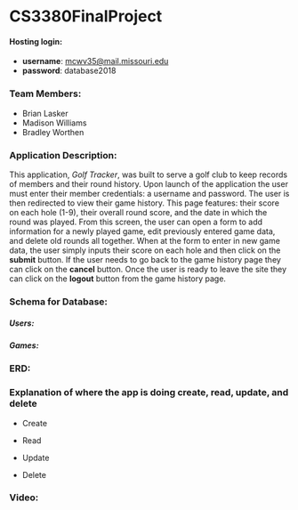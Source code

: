 # CS3380FinalProject

#### Hosting login:
* **username**: mcwv35@mail.missouri.edu
* **password**: database2018


### Team Members: 
* Brian Lasker
* Madison Williams
* Bradley Worthen

### Application Description: 
This application, *Golf Tracker*, was built to serve a golf club to keep records of members and their round history. Upon launch of the application the user must enter their member credentials: a username and password. The user is then redirected to view their game history. This page features: their score on each hole (1-9), their overall round score, and the date in which the round was played. From this screen, the user can open a form to add information for a newly played game, edit previously entered game data, and delete old rounds all together. When at the form to enter in new game data, the user simply inputs their score on each hole and then click on the **submit** button. If the user needs to go back to the game history page they can click on the **cancel** button. Once the user is ready to leave the site they can click on the **logout** button from the game history page.

### Schema for Database: 

##### Users:

##### Games: 

### ERD: 

### Explanation of where the app is doing create, read, update, and delete
* Create

* Read

* Update

* Delete


### Video: 

